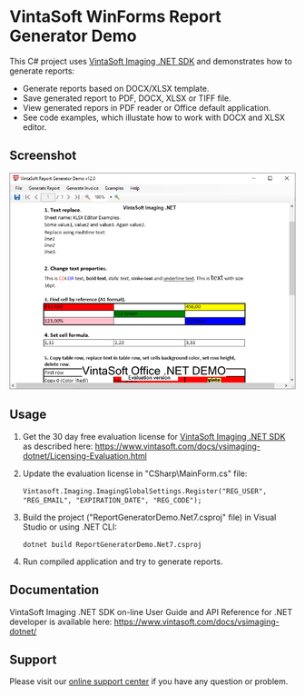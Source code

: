 # VintaSoft WinForms Report Generator Demo

This C# project uses <a href="https://www.vintasoft.com/vsimaging-dotnet-index.html">VintaSoft Imaging .NET SDK</a> and demonstrates how to generate reports:
* Generate reports based on DOCX/XLSX template.
* Save generated report to PDF, DOCX, XLSX or TIFF file.
* View generated repors in PDF reader or Office default application.
* See code examples, which illustate how to work with DOCX and XLSX editor.


## Screenshot
<img src="vintasoft-report-generator-demo.png" alt="VintaSoft Report Generator Demo">


## Usage
1. Get the 30 day free evaluation license for <a href="https://www.vintasoft.com/vsimaging-dotnet-index.html" target="_blank">VintaSoft Imaging .NET SDK</a> as described here: <a href="https://www.vintasoft.com/docs/vsimaging-dotnet/Licensing-Evaluation.html" target="_blank">https://www.vintasoft.com/docs/vsimaging-dotnet/Licensing-Evaluation.html</a>

2. Update the evaluation license in "CSharp\MainForm.cs" file:
   ```
   Vintasoft.Imaging.ImagingGlobalSettings.Register("REG_USER", "REG_EMAIL", "EXPIRATION_DATE", "REG_CODE");
   ```

3. Build the project ("ReportGeneratorDemo.Net7.csproj" file) in Visual Studio or using .NET CLI:
   ```
   dotnet build ReportGeneratorDemo.Net7.csproj
   ```

4. Run compiled application and try to generate reports.


## Documentation
VintaSoft Imaging .NET SDK on-line User Guide and API Reference for .NET developer is available here: https://www.vintasoft.com/docs/vsimaging-dotnet/


## Support
Please visit our <a href="https://myaccount.vintasoft.com/">online support center</a> if you have any question or problem.
